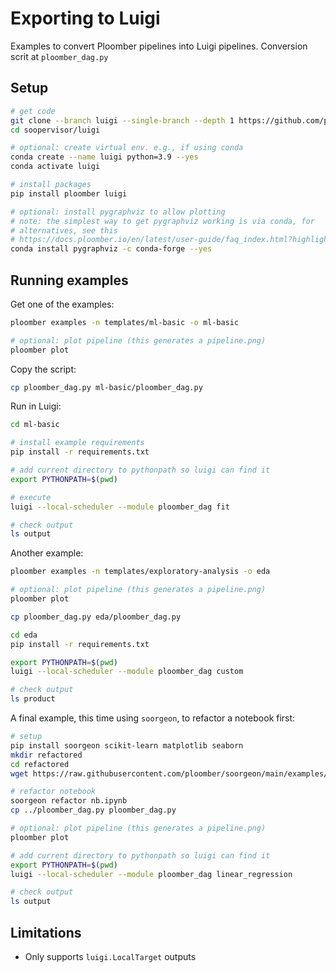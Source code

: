 # Exporting to Luigi

Examples to convert Ploomber pipelines into Luigi pipelines. Conversion scrit
at `ploomber_dag.py`

## Setup

```sh
# get code
git clone --branch luigi --single-branch --depth 1 https://github.com/ploomber/soopervisor
cd soopervisor/luigi

# optional: create virtual env. e.g., if using conda
conda create --name luigi python=3.9 --yes
conda activate luigi

# install packages
pip install ploomber luigi

# optional: install pygraphviz to allow plotting
# note: the simplest way to get pygraphviz working is via conda, for
# alternatives, see this
# https://docs.ploomber.io/en/latest/user-guide/faq_index.html?highlight=pygraphviz#plotting-a-pipeline
conda install pygraphviz -c conda-forge --yes
```

## Running examples

Get one of the examples:

```sh
ploomber examples -n templates/ml-basic -o ml-basic

# optional: plot pipeline (this generates a pipeline.png)
ploomber plot
```

Copy the script:

```sh
cp ploomber_dag.py ml-basic/ploomber_dag.py
```

Run in Luigi:

```sh
cd ml-basic

# install example requirements
pip install -r requirements.txt

# add current directory to pythonpath so luigi can find it
export PYTHONPATH=$(pwd)

# execute
luigi --local-scheduler --module ploomber_dag fit

# check output
ls output
```

Another example:

```sh
ploomber examples -n templates/exploratory-analysis -o eda

# optional: plot pipeline (this generates a pipeline.png)
ploomber plot

cp ploomber_dag.py eda/ploomber_dag.py

cd eda
pip install -r requirements.txt

export PYTHONPATH=$(pwd)
luigi --local-scheduler --module ploomber_dag custom

# check output
ls product
```

A final example, this time using `soorgeon`, to refactor a notebook first:

```sh
# setup
pip install soorgeon scikit-learn matplotlib seaborn
mkdir refactored
cd refactored
wget https://raw.githubusercontent.com/ploomber/soorgeon/main/examples/machine-learning/nb.ipynb

# refactor notebook
soorgeon refactor nb.ipynb
cp ../ploomber_dag.py ploomber_dag.py

# optional: plot pipeline (this generates a pipeline.png)
ploomber plot

# add current directory to pythonpath so luigi can find it
export PYTHONPATH=$(pwd)
luigi --local-scheduler --module ploomber_dag linear_regression

# check output
ls output
```

## Limitations

* Only supports `luigi.LocalTarget` outputs